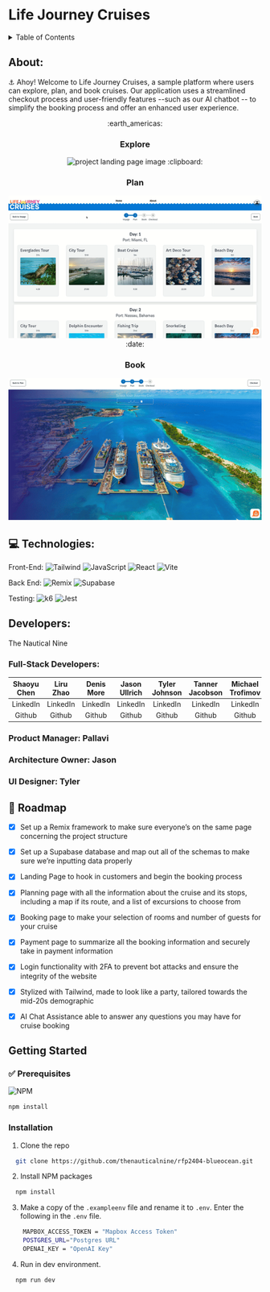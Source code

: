 # Life Journey Cruises
<a id='readme-top'> </a>
<details>
 <summary>Table of Contents</summary>
 <ol>
  <li>
   <a href="#about">About</a>
   <ul>
    <li>
     <a href="#technologies">Built With</a>
    </li>
    <li>
      <a href="#developers">Our Team:</a>
    </li>
   </ul>
  </li>
  <li>
   <a href="#getting-started">Getting Started</a>
   <ul>
    <li>
     <a href="#prerequisites">Prerequisites</a>
    </li>
    <li>
     <a href="#installation">Installation</a>
    </li>
   </ul>
  </li>
  <ul>
    <li>
     <a href="#roadmap">Roadmap</a>
    </li>
  </ul>
 </ol>
</details>


## About:
:anchor: Ahoy!
Welcome to Life Journey Cruises, a sample platform where users can explore, plan, and book cruises. Our application uses a streamlined checkout process and user-friendly features --such as our AI chatbot -- to simplify the booking process and offer an enhanced user experience.

<div align="center">
:earth_americas: <h3> Explore</h3>
  <img src="/public/readme/landingpage.gif" alt="project landing page image" width="600px" />
:clipboard: <h3> Plan</h3>
  <img src="/public/readme/plan.gif" alt="project planning page image" width="600px" />
:date: <h3> Book</h3>
  <img src="/public/readme/book.gif" alt="project booking page image" width="600px" />
</div>

## :computer: Technologies:
Front-End:
![Tailwind](https://img.shields.io/badge/tailwind-black?style=for-the-badge&logo=tailwindcss)
![JavaScript](https://img.shields.io/badge/javascript-black?style=for-the-badge&logo=javascript)
![React](https://img.shields.io/badge/react-black?style=for-the-badge&logo=react)
![Vite](https://img.shields.io/badge/vite-black?style=for-the-badge&logo=vite)


Back End:
![Remix](https://img.shields.io/badge/remix-black?style=for-the-badge&logo=remix)
![Supabase](https://img.shields.io/badge/supabase-black?style=for-the-badge&logo=supabase)

Testing:
![k6](https://img.shields.io/badge/k6-black?style=for-the-badge&logo=k6)
![Jest](https://img.shields.io/badge/jest-black?style=for-the-badge&logo=jest)






## Developers:
The Nautical Nine

### Full-Stack Developers:
|  Shaoyu Chen   |  Liru Zhao     |  Denis More    |  Jason  Ullrich  |  Tyler  Johnson  |  Tanner  Jacobson  |  Michael  Trofimov  |  Pallavi  Kishore  |  Lu  Lu        |
|  :----------:  |  :----------:  |  :----------:  |  :----------:    |  :----------:    |  :----------:      |  :----------:       |  :----------:      |  :----------:  |
|  LinkedIn      |  LinkedIn      |  LinkedIn      |  LinkedIn        |  LinkedIn        |  LinkedIn          |  LinkedIn           |  LinkedIn          |  LinkedIn      |
|  Github        |  Github        |  Github        |  Github          |  Github          |  Github            |  Github             |  Github            |  Github        |


### Product Manager: Pallavi
### Architecture Owner: Jason
### UI Designer: Tyler


## :file_folder: Roadmap
 - [X] Set up a Remix framework to make sure everyone’s on the same page concerning the project structure
 - [X] Set up a Supabase database and map out all of the schemas to make sure we’re inputting data properly
 - [X] Landing Page to hook in customers and begin the booking process
 - [X] Planning page with all the information about the cruise and its stops, including a map if its route, and a list of excursions to choose from
 - [X] Booking page to make your selection of rooms and number of guests for your cruise
 - [X] Payment page to summarize all the booking information and securely take in payment information
 - [X] Login functionality with 2FA to prevent bot attacks and ensure the integrity of the website
 - [X] Stylized with Tailwind, made to look like a party, tailored towards the mid-20s demographic
 - [X] AI Chat Assistance able to answer any questions you may have for cruise booking


## Getting Started
### :white_check_mark: Prerequisites
![NPM](https://img.shields.io/badge/NPM-%23000000.svg?style=for-the-badge&logo=npm&logoColor=white)
```sh
npm install
```

### Installation
1. Clone the repo
```sh
  git clone https://github.com/thenauticalnine/rfp2404-blueocean.git
```
2. Install NPM packages
```sh
  npm install
```
3. Make a copy of the `.exampleenv` file and rename it to `.env`. Enter the following in the `.env` file.
```sh
	MAPBOX_ACCESS_TOKEN = "Mapbox Access Token"
	POSTGRES_URL="Postgres URL"
	OPENAI_KEY = "OpenAI Key"
```
4. Run in dev environment.
```sh
  npm run dev
```


